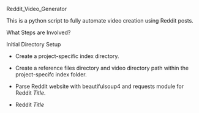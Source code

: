Reddit_Video_Generator

This is a python script to fully automate video creation using Reddit posts. 


What Steps are Involved?

Initial Directory Setup
- Create a project-specific index directory. 
- Create a reference files directory and video directory path within the project-specifc index folder.

- Parse Reddit website with beautifulsoup4 and requests module for Reddit *Title*. 
- Reddit *Title* 
